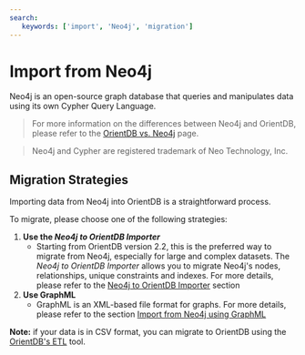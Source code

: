 ```yaml
---
search:
   keywords: ['import', 'Neo4j', 'migration']
---
```


# Import from Neo4j

Neo4j is an open-source graph database that queries and manipulates data using its own Cypher Query Language.

>For more information on the differences between Neo4j and OrientDB, please refer to the [OrientDB vs. Neo4j](http://orientdb.com/orientdb-vs-neo4j/) page.

>Neo4j and Cypher are registered trademark of Neo Technology, Inc. 


## Migration Strategies

Importing data from Neo4j into OrientDB is a straightforward process.

To migrate, please choose one of the following strategies:

1. **Use the _Neo4j to OrientDB Importer_**
	* Starting from OrientDB version 2.2, this is the preferred way to migrate from Neo4j, especially for large and complex datasets. The _Neo4j to OrientDB Importer_ allows you to migrate Neo4j's nodes, relationships, unique constraints and indexes. For more details, please refer to the [Neo4j to OrientDB Importer](../orientdb-neo4j-importer/README.md) section	
1. **Use GraphML**
	* GraphML is an XML-based file format for graphs. For more details, please refer to the section [Import from Neo4j using GraphML](Import-from-Neo4j-using-GraphML.md)

**Note:** if your data is in CSV format, you can migrate to OrientDB using the [OrientDB's ETL](../etl/ETL-Introduction.md) tool.
	

